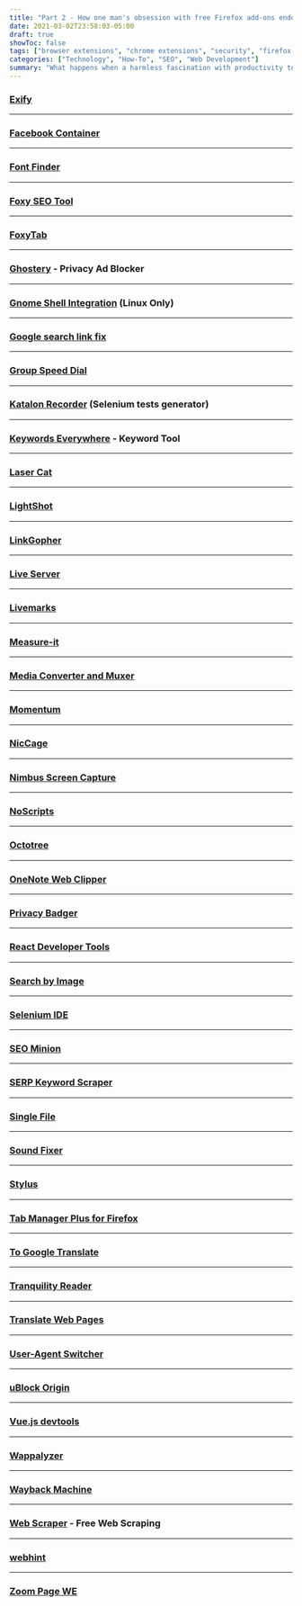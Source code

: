 ```yaml
---
title: "Part 2 - How one man's obsession with free Firefox add-ons ended in tragedy."
date: 2021-03-02T23:58:03-05:00
draft: true
showToc: false
tags: ["browser extensions", "chrome extensions", "security", "firefox add-ons", "firefox add-ons", "browser plugins", "how-to", "ad-blocker", "password manager", "last pass", "dark mode", "dark reader", "axe", "dev tools", "web development", "web design", "download from browser", "seo", "keyword research tool", "keywords", "affiliate marketing", "affiliate partners"]
categories: ["Technology", "How-To", "SEO", "Web Development"]
summary: "What happens when a harmless fascination with productivity tools turns into a deadly obsession."
---
```


### [Exify]()

---

### [Facebook Container]()


---

### [Font Finder]()


---

### [Foxy SEO Tool]()


---

### [FoxyTab]()


---

### [Ghostery]() - Privacy Ad Blocker


---

### [Gnome Shell Integration]() (Linux Only)


---

### [Google search link fix]()


---

### [Group Speed Dial]()


---

### [Katalon Recorder]() (Selenium tests generator)


---

### [Keywords Everywhere]() - Keyword Tool


---

### [Laser Cat]()


---

### [LightShot]()


---

### [LinkGopher]()


---

### [Live Server]()


---

### [Livemarks]()


---

### [Measure-it]()


---

### [Media Converter and Muxer]()


---

### [Momentum]()


---

### [NicCage]()


---

### [Nimbus Screen Capture]()


---

### [NoScripts]()



---

### [Octotree]()


---

### [OneNote Web Clipper]()


---

### [Privacy Badger]()


---

### [React Developer Tools]()


---

### [Search by Image]()


---

### [Selenium IDE]()


---

### [SEO Minion]()


---

### [SERP Keyword Scraper]()


---

### [Single File]()


---

### [Sound Fixer]()


---

### [Stylus]()


---

### [Tab Manager Plus for Firefox]()


---


### [To Google Translate]()


---

### [Tranquility Reader]()


---

### [Translate Web Pages]()


---

### [User-Agent Switcher]()


---


### [uBlock Origin]()


---


### [Vue.js devtools]()


---

### [Wappalyzer]()

---

### [Wayback Machine]()


---

### [Web Scraper]() - Free Web Scraping


---

### [webhint]()


---

### [Zoom Page WE]()

